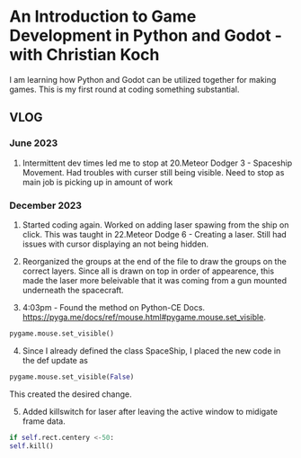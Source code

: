# An Introduction to Game Development in Python and Godot - with Christian Koch

I am learning how Python and Godot can be utilized together for making games. This is my first round at coding something substantial.

## VLOG

### June 2023
1. Intermittent dev times led me to stop at 20.Meteor Dodger 3 - Spaceship Movement. Had troubles with curser still being visible. Need to stop as main job is picking up in amount of work

### December 2023
1. Started coding again. Worked on adding laser spawing from the ship on click. This was taught in 22.Meteor Dodge 6 - Creating a laser. Still had issues with cursor displaying an not being hidden.

2. Reorganized the groups at the end of the file to draw the groups on the correct layers. Since all is drawn on top in order of appearence, this made the laser more beleivable that it was coming from a gun mounted underneath the spacecraft.

3. 4:03pm - Found the method on Python-CE Docs. https://pyga.me/docs/ref/mouse.html#pygame.mouse.set_visible. 

```python
pygame.mouse.set_visible()
```

4. Since I already defined the class SpaceShip, I placed the new code in the def update as 
```python
pygame.mouse.set_visible(False)
```
This created the desired change.

5. Added killswitch for laser after leaving the active window to midigate frame data.
```python
if self.rect.centery <-50:
self.kill()
```